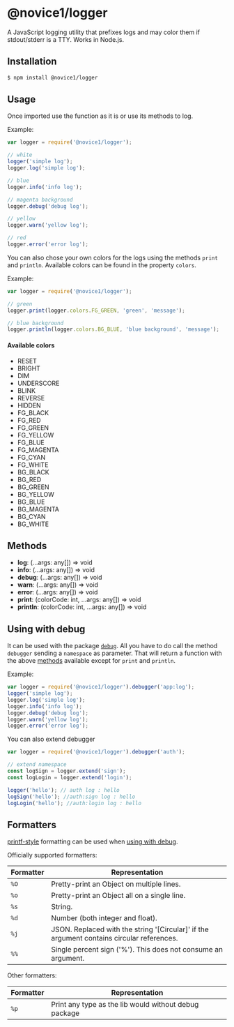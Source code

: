 # @novice1/logger

A JavaScript logging utility that prefixes logs and may color them if stdout/stderr is a TTY. Works in Node.js.

## Installation

```bash
$ npm install @novice1/logger
```

## Usage

Once imported use the function as it is or use its methods to log.

Example:

```js
var logger = require('@novice1/logger');

// white
logger('simple log'); 
logger.log('simple log');

// blue
logger.info('info log');

// magenta background
logger.debug('debug log');

// yellow
logger.warn('yellow log');

// red
logger.error('error log');
```

You can also chose your own colors for the logs using the methods `print` and `println`. Available colors can be found in the property `colors`.

Example:

```js
var logger = require('@novice1/logger');

// green
logger.print(logger.colors.FG_GREEN, 'green', 'message');

// blue background
logger.println(logger.colors.BG_BLUE, 'blue background', 'message');
```

#### Available colors
- RESET
- BRIGHT
- DIM
- UNDERSCORE
- BLINK
- REVERSE
- HIDDEN
- FG_BLACK
- FG_RED
- FG_GREEN
- FG_YELLOW
- FG_BLUE
- FG_MAGENTA
- FG_CYAN
- FG_WHITE
- BG_BLACK
- BG_RED
- BG_GREEN
- BG_YELLOW
- BG_BLUE
- BG_MAGENTA
- BG_CYAN
- BG_WHITE

## Methods

- **log**: (...args: any[]) => void
- **info**: (...args: any[]) => void
- **debug**: (...args: any[]) => void
- **warn**: (...args: any[]) => void
- **error**: (...args: any[]) => void
- **print**: (colorCode: int, ...args: any[]) => void
- **println**: (colorCode: int, ...args: any[]) => void

## Using with debug

It can be used with the package [`debug`](https://www.npmjs.com/package/debug). All you have to do call the method `debugger` sending a `namespace` as parameter. That will return a function with the above [methods](#Methods) available except for `print` and `println`.

Example:

```js
var logger = require('@novice1/logger').debugger('app:log');
logger('simple log'); 
logger.log('simple log');
logger.info('info log');
logger.debug('debug log');
logger.warn('yellow log');
logger.error('error log');
```

You can also extend debugger

```js
var logger = require('@novice1/logger').debugger('auth');

// extend namespace
const logSign = logger.extend('sign');
const logLogin = logger.extend('login');

logger('hello'); // auth log : hello
logSign('hello'); //auth:sign log : hello
logLogin('hello'); //auth:login log : hello
```

## Formatters

[printf-style](https://en.wikipedia.org/wiki/Printf_format_string) formatting can be used when [using with debug](#Using%20with%20debug).

Officially supported formatters:

| Formatter | Representation |
|-----------|----------------|
| `%O`      | Pretty-print an Object on multiple lines. |
| `%o`      | Pretty-print an Object all on a single line. |
| `%s`      | String. |
| `%d`      | Number (both integer and float). |
| `%j`      | JSON. Replaced with the string '[Circular]' if the argument contains circular references. |
| `%%`      | Single percent sign ('%'). This does not consume an argument. |

Other formatters:

| Formatter | Representation |
|-----------|----------------|
| `%p`      | Print any type as the lib would without debug package |